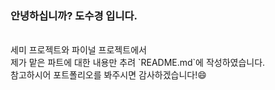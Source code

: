 ### 안녕하십니까? 도수경 입니다.
<br>
세미 프로젝트와 파이널 프로젝트에서
<br>
제가 맡은 파트에 대한 내용만 추려 `README.md`에 작성하였습니다.
<br>
참고하시어 포트폴리오를 봐주시면 감사하겠습니다!😄
<br>


<!--
**dosukyung/dosukyung** is a ✨ _special_ ✨ repository because its `README.md` (this file) appears on your GitHub profile.

Here are some ideas to get you started:

- 🔭 I’m currently working on ...
- 🌱 I’m currently learning ...
- 👯 I’m looking to collaborate on ...
- 🤔 I’m looking for help with ...
- 💬 Ask me about ...
- 📫 How to reach me: ...
- 😄 Pronouns: ...
- ⚡ Fun fact: ...
-->
